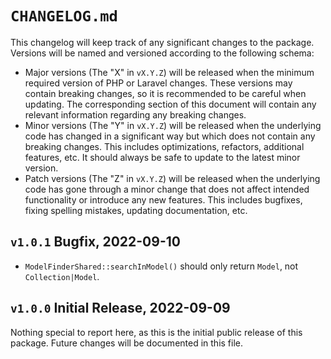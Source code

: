 # `CHANGELOG.md`

This changelog will keep track of any significant changes to the package. Versions will be named and versioned according to the following schema:

- Major versions (The "X" in `vX.Y.Z`) will be released when the minimum required version of PHP or Laravel changes. These versions may contain breaking 
  changes, so it is recommended to be careful when updating. The corresponding section of this document will contain any relevant information regarding any 
  breaking changes.
- Minor versions (The "Y" in `vX.Y.Z`) will be released when the underlying code has changed in a significant way but which does not contain any breaking 
  changes. This includes optimizations, refactors, additional features, etc. It should always be safe to update to the latest minor version.
- Patch versions (The "Z" in `vX.Y.Z`) will be released when the underlying code has gone through a minor change that does not affect intended functionality or 
  introduce any new features. This includes bugfixes, fixing spelling mistakes, updating documentation, etc.

## `v1.0.1` Bugfix, 2022-09-10

- `ModelFinderShared::searchInModel()` should only return `Model`, not `Collection|Model`.

## `v1.0.0` Initial Release, 2022-09-09

Nothing special to report here, as this is the initial public release of this package. Future changes will be documented in this file.
